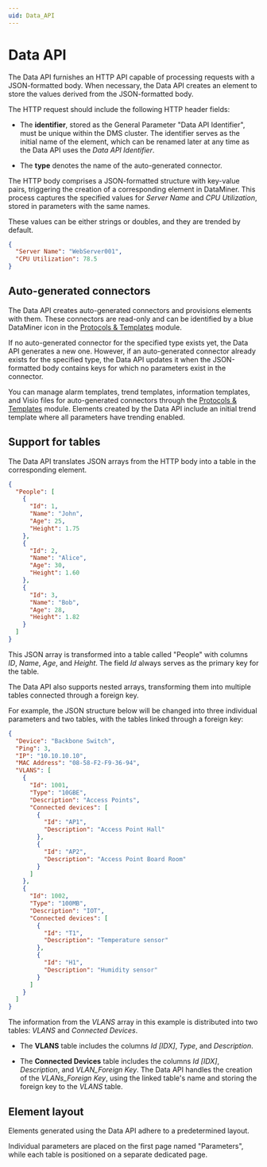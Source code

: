 ```yaml
---
uid: Data_API
---
```


# Data API

The Data API furnishes an HTTP API capable of processing requests with a JSON-formatted body. When necessary, the Data API creates an element to store the values derived from the JSON-formatted body.

The HTTP request should include the following HTTP header fields:

- The **identifier**, stored as the General Parameter "Data API Identifier", must be unique within the DMS cluster. The identifier serves as the initial name of the element, which can be renamed later at any time as the Data API uses the *Data API Identifier*.

- The **type** denotes the name of the auto-generated connector.

The HTTP body comprises a JSON-formatted structure with key-value pairs, triggering the creation of a corresponding element in DataMiner. This process captures the specified values for *Server Name* and *CPU Utilization*, stored in parameters with the same names.

These values can be either strings or doubles, and they are trended by default.

```json
{
  "Server Name": "WebServer001",
  "CPU Utilization": 78.5
}
```

## Auto-generated connectors

The Data API creates auto-generated connectors and provisions elements with them. These connectors are read-only and can be identified by a blue DataMiner icon in the [Protocols & Templates](xref:protocols) module.

If no auto-generated connector for the specified type exists yet, the Data API generates a new one. However, if an auto-generated connector already exists for the specified type, the Data API updates it when the JSON-formatted body contains keys for which no parameters exist in the connector.

You can manage alarm templates, trend templates, information templates, and Visio files for auto-generated connectors through the [Protocols & Templates](xref:protocols) module. Elements created by the Data API include an initial trend template where all parameters have trending enabled.

## Support for tables

The Data API translates JSON arrays from the HTTP body into a table in the corresponding element.

```json
{
  "People": [
    {
      "Id": 1,
      "Name": "John",
      "Age": 25,
      "Height": 1.75
    },
    {
      "Id": 2,
      "Name": "Alice",
      "Age": 30,
      "Height": 1.60
    },
    {
      "Id": 3,
      "Name": "Bob",
      "Age": 28,
      "Height": 1.82
    }
  ]
}
```

This JSON array is transformed into a table called "People" with columns *ID*, *Name*, *Age*, and *Height*. The field *Id* always serves as the primary key for the table.

The Data API also supports nested arrays, transforming them into multiple tables connected through a foreign key.

For example, the JSON structure below will be changed into three individual parameters and two tables, with the tables linked through a foreign key:

```json
{
  "Device": "Backbone Switch",
  "Ping": 3,
  "IP": "10.10.10.10",
  "MAC Address": "08-58-F2-F9-36-94",
  "VLANS": [
    {
      "Id": 1001,
      "Type": "10GBE",
      "Description": "Access Points",
      "Connected devices": [
        {
          "Id": "AP1",
          "Description": "Access Point Hall"
        },
        {
          "Id": "AP2",
          "Description": "Access Point Board Room"
        }
      ]
    },
    {
      "Id": 1002,
      "Type": "100MB",
      "Description": "IOT",
      "Connected devices": [
        {
          "Id": "T1",
          "Description": "Temperature sensor"
        },
        {
          "Id": "H1",
          "Description": "Humidity sensor"
        }
      ]
    }
  ]
}

```

The information from the *VLANS* array in this example is distributed into two tables: *VLANS* and *Connected Devices*.

- The **VLANS** table includes the columns *Id [IDX]*, *Type*, and  *Description*.

- The **Connected Devices** table includes the columns *Id [IDX]*, *Description*, and *VLAN_Foreign Key*. The Data API handles the creation of the *VLANs_Foreign Key*, using the linked table's name and storing the foreign key to the *VLANS* table.

## Element layout

Elements generated using the Data API adhere to a predetermined layout.

Individual parameters are placed on the first page named "Parameters", while each table is positioned on a separate dedicated page.
